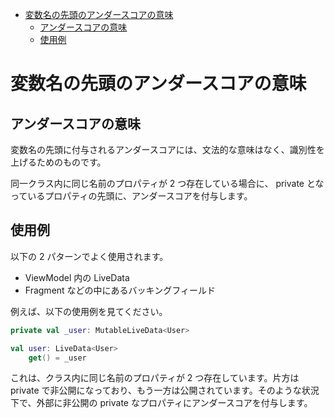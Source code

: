 - [変数名の先頭のアンダースコアの意味](#変数名の先頭のアンダースコアの意味)
  - [アンダースコアの意味](#アンダースコアの意味)
  - [使用例](#使用例)


# 変数名の先頭のアンダースコアの意味

## アンダースコアの意味

変数名の先頭に付与されるアンダースコアには、文法的な意味はなく、識別性を上げるためのものです。

同一クラス内に同じ名前のプロパティが 2 つ存在している場合に、 private となっているプロパティの先頭に、アンダースコアを付与します。


## 使用例

以下の 2 パターンでよく使用されます。

- ViewModel 内の LiveData
- Fragment などの中にあるバッキングフィールド

例えば、以下の使用例を見てください。

```kotlin
private val _user: MutableLiveData<User>

val user: LiveData<User>
    get() = _user
```

これは、クラス内に同じ名前のプロパティが 2 つ存在しています。片方は private で非公開になっており、もう一方は公開されています。そのような状況下で、外部に非公開の private なプロパティにアンダースコアを付与します。

